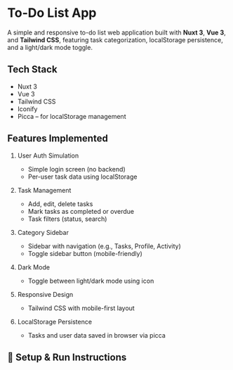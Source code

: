 # To-Do List App

A simple and responsive to-do list web application built with **Nuxt 3**, **Vue 3**, and **Tailwind CSS**, featuring task categorization, localStorage persistence, and a light/dark mode toggle.

## Tech Stack
- Nuxt 3
- Vue 3
- Tailwind CSS
- Iconify
- Picca – for localStorage management

## Features Implemented
1. User Auth Simulation
    - Simple login screen (no backend)
    - Per-user task data using localStorage

2. Task Management
    - Add, edit, delete tasks
    - Mark tasks as completed or overdue
    - Task filters (status, search)

3. Category Sidebar
    - Sidebar with navigation (e.g., Tasks, Profile, Activity)
    - Toggle sidebar button (mobile-friendly)

4. Dark Mode
    - Toggle between light/dark mode using icon

5. Responsive Design
    - Tailwind CSS with mobile-first layout

6. LocalStorage Persistence
    - Tasks and user data saved in browser via picca


## 🚀 Setup & Run Instructions
<!-- ```bash
    
    git clone https://github.com/0011Kit/todo-app.git
    cd todo-app
    npm install
    npm install @iconify/vue
    npm install @nuxtjs/tailwindcss @pinia/nuxt
    npm run dev 
-->
